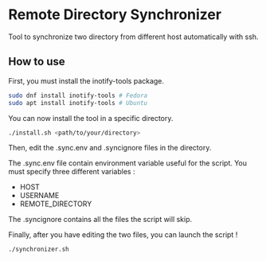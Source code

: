 # Remote Directory Synchronizer

Tool to synchronize two directory from different host automatically with ssh.

## How to use

First, you must install the inotify-tools package.

```bash
sudo dnf install inotify-tools # Fedora
sudo apt install inotify-tools # Ubuntu
```

You can now install the tool in a specific directory.

``` bash
./install.sh <path/to/your/directory>
```

Then, edit the .sync.env and .syncignore files in the directory.

The .sync.env file contain environment variable useful for the script. You must specify three different variables :
- HOST
- USERNAME
- REMOTE_DIRECTORY

The .syncignore contains all the files the script will skip.

Finally, after you have editing the two files, you can launch the script !

``` bash
./synchronizer.sh
```
